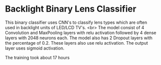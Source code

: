 # Backlight Binary Lens Classifier

This binary classifier uses CNN's to classify lens types which are often used in backlight units of LED/LCD TV's. <br\>
The model consist of 4 Convolution and MaxPooling layers with relu activation followed by 4 dense layers with 2048 neurons each. The model also has 2 Dropout layers with the percentage of 0.2. These layers also use relu activation. The output layer uses sigmoid activation.

The training took about 17 hours 
